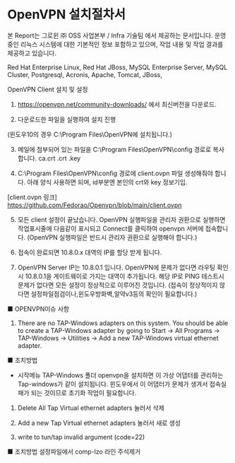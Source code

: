 # OpenVPN 설치절차서


본 Report는 그로윈 ㈜ OSS 사업본부 / Infra 기술팀 에서 제공하는 문서입니다.
운영중인 리눅스 시스템에 대한 기본적인 정보 포함하고 있으며, 작업 내용 및 작업 결과를 제공하고 있습니다.


Red Hat Enterprise Linux, Red Hat JBoss, MySQL Enterprise Server, MySQL Cluster, Postgresql, Acronis, Apache, Tomcat, JBoss, 

OpenVPN Client 설치 및 설정



1. https://openvpn.net/community-downloads/ 에서 최신버전을 다운로드.


2. 다운로드한 파일을 실행하여 설치 진행
 
(윈도우10의 경우 C:\Program Files\OpenVPN에 설치됩니다.)


3. 메일에 첨부되어 있는 파일을 C:\Program Files\OpenVPN\config 경로로 복사합니다.
ca.crt
<id>.crt
<id>.key




4. C:\Program Files\OpenVPN\config 경로에 client.ovpn 파일 생성해줘야 합니다.
아래 양식 사용하면 되며, id부분엔 본인의 crt와 key 정보기입.

[client.ovpn 링크]
https://github.com/Fedorao/Openvpn/blob/main/client.ovpn

5. 모든 client 설정이 끝났습니다.
OpenVPN 실행파일을 관리자 권환으로 실행하면 작업표시줄에 다음같이 표시되고 
Connect를 클릭하여 openvpn 서버에 접속합니다.
(OpenVPN 실행파일은 반드시 관리자 권환으로 실행해야 합니다.)

 







6. 접속이 완료되면 10.8.0.x 대역의 IP를 할당 받게 됩니다.
 


7. OpenVPN Server IP는 10.8.0.1 입니다.
OpenVPN에 문제가 없다면 라우팅 확인시 10.8.0.1을 게이트웨이로 가지는 대역이 추가됩니다.
해당 IP로 PING 테스트시 문제가 없다면 모든 설정이 정상적으로 이루어진 것입니다.
(접속이 정상적이지 않다면 설정파일점검이나,윈도우방화벽,알약v3등의 확인이 필요합니다.)

 





■ OPENVPN이슈 사항
1. There are no TAP-Windows adapters on this system. You should be able to create a TAP-Windows adapter by going to Start -> All Programs -> TAP-Windows -> Utilities -> Add a new TAP-Windows virtual ethernet adapter.

■ 조치방법
 - 시작메뉴 TAP-Windows 폴더
openvpn을 설치하면 이 가상 어댑터를 관리하는 Tap-windows가 같이 설치됩니다.
윈도우에서 이 어댑터가 문제가 생겨서 접속실패가 되는 것이므로 초기화 작업이 필요합니다.

1. Delete All Tap Virtual ethernet adapters 눌러서 삭제
2. Add a new Tap Virtual ethernet adapters 눌러서 새로 생성

 


2. write to tun/tap invalid argument (code=22)

■ 조치방법
설정파일에서 comp-lzo 라인 주석제거
